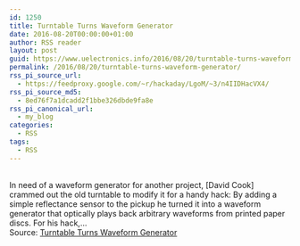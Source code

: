 ```yaml
---
id: 1250
title: Turntable Turns Waveform Generator
date: 2016-08-20T00:00:00+01:00
author: RSS reader
layout: post
guid: https://www.uelectronics.info/2016/08/20/turntable-turns-waveform-generator/
permalink: /2016/08/20/turntable-turns-waveform-generator/
rss_pi_source_url:
  - https://feedproxy.google.com/~r/hackaday/LgoM/~3/n4IIDHacVX4/
rss_pi_source_md5:
  - 8ed76f7a1dcadd2f1bbe326dbde9fa8e
rss_pi_canonical_url:
  - my_blog
categories:
  - RSS
tags:
  - RSS
---
```

&#013;  
In need of a waveform generator for another project, [David Cook] crammed out the old turntable to modify it for a handy hack: By adding a simple reflectance sensor to the pickup he turned it into a waveform generator that optically plays back arbitrary waveforms from printed paper discs. For his hack,…&#013;  
Source: <a href="https://feedproxy.google.com/~r/hackaday/LgoM/~3/n4IIDHacVX4/" target="_blank">Turntable Turns Waveform Generator</a>